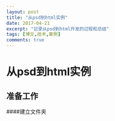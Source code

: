 ```yaml
---
layout: post
title: "从psd到html实例"
date: 2017-04-21
excerpt: "记录从psd到html开发的过程和总结"
tags: [博文,技术,案例]
comments: true
---
```


# 从psd到html实例

## 准备工作

####建立文件夹

